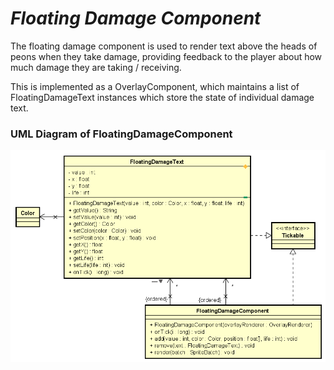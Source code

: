 # ***Floating Damage Component***
The floating damage component is used to render text above the heads of peons when they take damage, providing feedback to the player about how much damage they are taking / receiving.

This is implemented as a OverlayComponent, which maintains a list of FloatingDamageText instances which store the state of individual damage text.

### UML Diagram of FloatingDamageComponent
![image](uploads/f88f6c7ff15c7c42e06d32eec0da37c7/image.png)